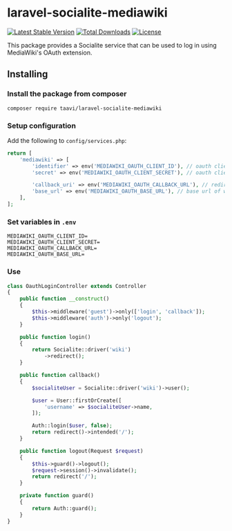 # laravel-socialite-mediawiki
[![Latest Stable Version](https://poser.pugx.org/taavi/laravel-socialite-mediawiki/v)](//packagist.org/packages/taavi/laravel-socialite-mediawiki)
[![Total Downloads](https://poser.pugx.org/taavi/laravel-socialite-mediawiki/downloads)](//packagist.org/packages/taavi/laravel-socialite-mediawiki)
[![License](https://poser.pugx.org/taavi/laravel-socialite-mediawiki/license)](//packagist.org/packages/taavi/laravel-socialite-mediawiki)


This package provides a Socialite service that can be used to log in using MediaWiki's OAuth extension.

## Installing

### Install the package from composer

```
composer require taavi/laravel-socialite-mediawiki
```

### Setup configuration

Add the following to `config/services.php`:

```php
return [
    'mediawiki' => [
        'identifier' => env('MEDIAWIKI_OAUTH_CLIENT_ID'), // oauth client id
        'secret' => env('MEDIAWIKI_OAUTH_CLIENT_SECRET'), // oauth client secret

        'callback_uri' => env('MEDIAWIKI_OAUTH_CALLBACK_URL'), // redirect url
        'base_url' => env('MEDIAWIKI_OAUTH_BASE_URL'), // base url of wiki, for example https://meta.wikimedia.org
    ],
];
```

### Set variables in `.env`
```dotenv
MEDIAWIKI_OAUTH_CLIENT_ID=
MEDIAWIKI_OAUTH_CLIENT_SECRET=
MEDIAWIKI_OAUTH_CALLBACK_URL=
MEDIAWIKI_OAUTH_BASE_URL=
```

### Use

```php
class OauthLoginController extends Controller
{
    public function __construct()
    {
        $this->middleware('guest')->only(['login', 'callback']);
        $this->middleware('auth')->only('logout');
    }

    public function login()
    {
        return Socialite::driver('wiki')
            ->redirect();
    }

    public function callback()
    {
        $socialiteUser = Socialite::driver('wiki')->user();

        $user = User::firstOrCreate([
            'username' => $socialiteUser->name,
        ]);

        Auth::login($user, false);
        return redirect()->intended('/');
    }

    public function logout(Request $request)
    {
        $this->guard()->logout();
        $request->session()->invalidate();
        return redirect('/');
    }

    private function guard()
    {
        return Auth::guard();
    }
}
```
